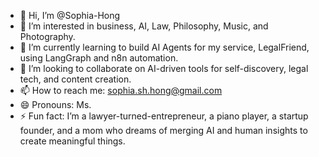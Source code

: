 - 👋 Hi, I’m @Sophia-Hong  
- 👀 I’m interested in business, AI, Law, Philosophy, Music, and Photography.  
- 🌱 I’m currently learning to build AI Agents for my service, LegalFriend, using LangGraph and n8n automation.  
- 💞️ I’m looking to collaborate on AI-driven tools for self-discovery, legal tech, and content creation.  
- 📫 How to reach me: sophia.sh.hong@gmail.com  
- 😄 Pronouns: Ms.  
- ⚡ Fun fact: I’m a lawyer-turned-entrepreneur, a piano player, a startup founder, and a mom who dreams of merging AI and human insights to create meaningful things.  

<!---
Sophia-Hong/Sophia-Hong is a ✨ special ✨ repository because its `README.md` (this file) appears on your GitHub profile.
You can click the Preview link to take a look at your changes.
--->
